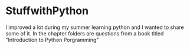 # StuffwithPython
I improved a lot during my summer learning python and I wanted to share some of it.
In the chapter folders are questions from a book titled "Introduction to Python Porgramming"